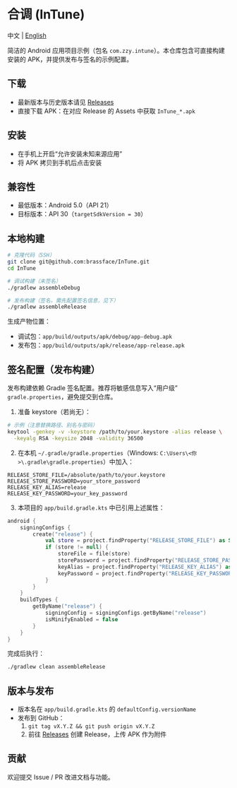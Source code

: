 # 合调 (InTune)

中文 | [English](README.en.md)

简洁的 Android 应用项目示例（包名 `com.zzy.intune`）。本仓库包含可直接构建安装的 APK，并提供发布与签名的示例配置。

## 下载
- 最新版本与历史版本请见 [Releases](https://github.com/brassface/InTune/releases)
- 直接下载 APK：在对应 Release 的 Assets 中获取 `InTune_*.apk`

## 安装
- 在手机上开启“允许安装未知来源应用”
- 将 APK 拷贝到手机后点击安装

## 兼容性
- 最低版本：Android 5.0（API 21）
- 目标版本：API 30（`targetSdkVersion = 30`）

## 本地构建
```bash
# 克隆代码（SSH）
git clone git@github.com:brassface/InTune.git
cd InTune

# 调试构建（未签名）
./gradlew assembleDebug

# 发布构建（签名，需先配置签名信息，见下）
./gradlew assembleRelease
```

生成产物位置：
- 调试包：`app/build/outputs/apk/debug/app-debug.apk`
- 发布包：`app/build/outputs/apk/release/app-release.apk`

## 签名配置（发布构建）
发布构建依赖 Gradle 签名配置。推荐将敏感信息写入“用户级” `gradle.properties`，避免提交到仓库。

1) 准备 keystore（若尚无）：
```bash
# 示例（注意替换路径、别名与密码）
keytool -genkey -v -keystore /path/to/your.keystore -alias release \
  -keyalg RSA -keysize 2048 -validity 36500
```

2) 在本机 `~/.gradle/gradle.properties`（Windows: `C:\Users\<你>\.gradle\gradle.properties`）中加入：
```properties
RELEASE_STORE_FILE=/absolute/path/to/your.keystore
RELEASE_STORE_PASSWORD=your_store_password
RELEASE_KEY_ALIAS=release
RELEASE_KEY_PASSWORD=your_key_password
```

3) 本项目的 `app/build.gradle.kts` 中已引用上述属性：
```kotlin
android {
    signingConfigs {
        create("release") {
            val store = project.findProperty("RELEASE_STORE_FILE") as String?
            if (store != null) {
                storeFile = file(store)
                storePassword = project.findProperty("RELEASE_STORE_PASSWORD") as String?
                keyAlias = project.findProperty("RELEASE_KEY_ALIAS") as String?
                keyPassword = project.findProperty("RELEASE_KEY_PASSWORD") as String?
            }
        }
    }
    buildTypes {
        getByName("release") {
            signingConfig = signingConfigs.getByName("release")
            isMinifyEnabled = false
        }
    }
}
```

完成后执行：
```bash
./gradlew clean assembleRelease
```

## 版本与发布
- 版本名在 `app/build.gradle.kts` 的 `defaultConfig.versionName`
- 发布到 GitHub：
  1. `git tag vX.Y.Z && git push origin vX.Y.Z`
  2. 前往 [Releases](https://github.com/brassface/InTune/releases/new) 创建 Release，上传 APK 作为附件

## 贡献
欢迎提交 Issue / PR 改进文档与功能。


